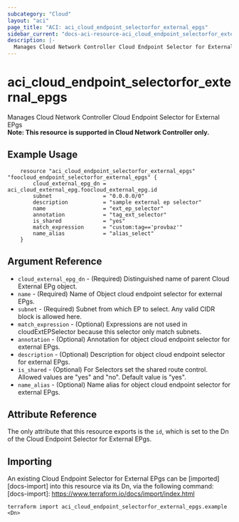 ```yaml
---
subcategory: "Cloud"
layout: "aci"
page_title: "ACI: aci_cloud_endpoint_selectorfor_external_epgs"
sidebar_current: "docs-aci-resource-aci_cloud_endpoint_selectorfor_external_epgs"
description: |-
  Manages Cloud Network Controller Cloud Endpoint Selector for External EPgs
---
```


# aci_cloud_endpoint_selectorfor_external_epgs

Manages Cloud Network Controller Cloud Endpoint Selector for External EPgs  
<b>Note: This resource is supported in Cloud Network Controller only.</b>

## Example Usage

```hcl
	resource "aci_cloud_endpoint_selectorfor_external_epgs" "foocloud_endpoint_selectorfor_external_epgs" {
		cloud_external_epg_dn = aci_cloud_external_epg.foocloud_external_epg.id
		subnet                = "0.0.0.0/0"
		description           = "sample external ep selector"
		name                  = "ext_ep_selector"
		annotation            = "tag_ext_selector"
		is_shared             = "yes"
		match_expression 	  = "custom:tag=='provbaz'"
		name_alias            = "alias_select"
	}
```

## Argument Reference

- `cloud_external_epg_dn` - (Required) Distinguished name of parent Cloud External EPg object.
- `name` - (Required) Name of Object cloud endpoint selector for external EPgs.
- `subnet` - (Required) Subnet from which EP to select. Any valid CIDR block is allowed here.
- `match_expression` - (Optional) Expressions are not used in cloudExtEPSelector because this selector only match subnets.
- `annotation` - (Optional) Annotation for object cloud endpoint selector for external EPgs.
- `description` - (Optional) Description for object cloud endpoint selector for external EPgs.
- `is_shared` - (Optional) For Selectors set the shared route control. Allowed values are "yes" and "no". Default value is "yes".
- `name_alias` - (Optional) Name alias for object cloud endpoint selector for external EPgs.

## Attribute Reference

The only attribute that this resource exports is the `id`, which is set to the
Dn of the Cloud Endpoint Selector for External EPgs.

## Importing

An existing Cloud Endpoint Selector for External EPgs can be [imported][docs-import] into this resource via its Dn, via the following command:
[docs-import]: https://www.terraform.io/docs/import/index.html

```
terraform import aci_cloud_endpoint_selectorfor_external_epgs.example <Dn>
```

